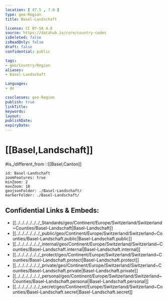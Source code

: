 ```yaml
---
location: [ 47.5 , 7.8 ] 
type: geo-Region
title: Basel-Landschaft

license: CC BY-SA 4.0
source: https://datahub.io/core/country-codes
isDeleted: false
isReadOnly: false
draft: false
confidential: public

tags:
- geo/Country/Region
aliases:
- Basel-Landschaft

Languages:
- de

cssclasses: geo-Region
publish: true
linkTitle: 
keywords: 
layout: 
publishDate: 
expiryDate: 
---
```


# [[Basel,Landschaft]]

#is_/different_from ::[[Basel,Canton]] 

```leaflet
id: Basel-Landschaft
zoomFeatures: true 
minZoom: 2 
maxZoom: 18
geojsonFolder: ./Basel-Landschaft/
markerFolder: ./Basel-Landschaft/
```


## Confidential Links & Embeds: 
- [[../../../../../../_Standards/geo/Continent/Europe/Switzerland/Switzerland~Counties/Basel-Landschaft|Basel-Landschaft]] 
- [[../../../../../../_public/geo/Continent/Europe/Switzerland/Switzerland~Counties/Basel-Landschaft.public|Basel-Landschaft.public]] 
- [[../../../../../../_internal/geo/Continent/Europe/Switzerland/Switzerland~Counties/Basel-Landschaft.internal|Basel-Landschaft.internal]] 
- [[../../../../../../_protect/geo/Continent/Europe/Switzerland/Switzerland~Counties/Basel-Landschaft.protect|Basel-Landschaft.protect]] 
- [[../../../../../../_private/geo/Continent/Europe/Switzerland/Switzerland~Counties/Basel-Landschaft.private|Basel-Landschaft.private]] 
- [[../../../../../../_personal/geo/Continent/Europe/Switzerland/Switzerland~Counties/Basel-Landschaft.personal|Basel-Landschaft.personal]] 
- [[../../../../../../_secret/geo/Continent/Europe/Switzerland/Switzerland~Counties/Basel-Landschaft.secret|Basel-Landschaft.secret]] 

